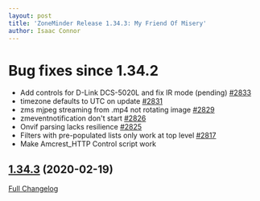 ```yaml
---
layout: post
title: 'ZoneMinder Release 1.34.3: My Friend Of Misery'
author: Isaac Connor
---
```


# Bug fixes since 1.34.2

- Add controls for D-Link DCS-5020L and fix IR mode \(pending\) [\#2833](https://github.com/ZoneMinder/zoneminder/issues/2833)
- timezone defaults to UTC on update [\#2831](https://github.com/ZoneMinder/zoneminder/issues/2831)
- zms mjpeg streaming from .mp4 not rotating image [\#2829](https://github.com/ZoneMinder/zoneminder/issues/2829)
- zmeventnotification don't start [\#2826](https://github.com/ZoneMinder/zoneminder/issues/2826)
- Onvif parsing lacks resilience [\#2825](https://github.com/ZoneMinder/zoneminder/issues/2825)
- Filters with pre-populated lists only work at top level [\#2817](https://github.com/ZoneMinder/zoneminder/issues/2817)
- Make Amcrest_HTTP Control script work


## [1.34.3](https://github.com/ZoneMinder/zoneminder/tree/1.34.3) (2020-02-19)
[Full Changelog](https://github.com/ZoneMinder/zoneminder/compare/1.34.2...1.34.3)
